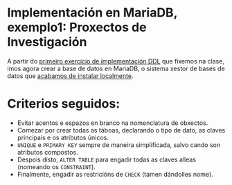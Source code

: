 # Implementación en MariaDB, exemplo1: Proxectos de Investigación

A partir do [primeiro exercicio de implementación DDL](https://github.com/davidgchaves/first-steps-with-git-and-github-wirtz-asir1-and-dam1/tree/master/exercicios-ddl/1-proxectos-de-investigacion) que fixemos na clase, imos agora crear a base de datos en MariaDB, o sistema xestor de bases de datos que [acabamos de instalar localmente](instalacionMariaDB.md).

# Criterios seguidos: 

- Evitar acentos e espazos en branco na nomenclatura de obxectos.
- Comezar por crear todas as táboas, declarando o tipo de dato, as claves principais e os atributos únicos. 
- ```UNIQUE``` e ```PRIMARY KEY``` sempre de maneira simplificada, salvo cando son atributos compostos.
- Despois disto, ```ALTER TABLE``` para engadir todas as claves alleas (nomeando os ```CONSTRAINT```).
- Finalmente, engadir as restricións de ```CHECK``` (tamen dándolles nome).
